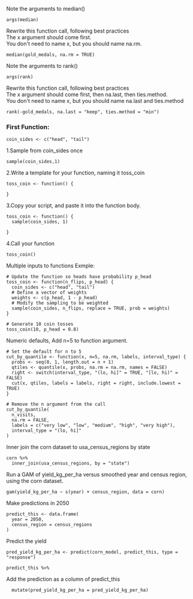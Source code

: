 Note the arguments to median()
```
args(median)
```
Rewrite this function call, following best practices
<br>The x argument should come first.
<br>You don't need to name x, but you should name na.rm.
```
median(gold_medals, na.rm = TRUE)
```

Note the arguments to rank()
```
args(rank)
```
Rewrite this function call, following best practices
<br>The x argument should come first, then na.last, then ties.method.
<br>You don't need to name x, but you should name na.last and ties.method
```
rank(-gold_medals, na.last = "keep", ties.method = "min")
```
### First Function:
```
coin_sides <- c("head", "tail")
```
1.Sample from coin_sides once
```
sample(coin_sides,1)
```

2.Write a template for your function, naming it toss_coin
```
toss_coin <- function() {
  
}
```
3.Copy your script, and paste it into the function body.
```
toss_coin <- function() {
  sample(coin_sides, 1)
  
}
```
4.Call your function
```
toss_coin()
```
Multiple inputs to functions Exmple:
```
# Update the function so heads have probability p_head
toss_coin <- function(n_flips, p_head) {
  coin_sides <- c("head", "tail")
  # Define a vector of weights
  weights <- c(p_head, 1 - p_head)
  # Modify the sampling to be weighted 
  sample(coin_sides, n_flips, replace = TRUE, prob = weights)
}

# Generate 10 coin tosses
toss_coin(10, p_head = 0.8)
```
Numeric defaults, Add n=5 to function argument.
```
# Set the default for n to 5
cut_by_quantile <- function(x, n=5, na.rm, labels, interval_type) {
  probs <- seq(0, 1, length.out = n + 1)
  qtiles <- quantile(x, probs, na.rm = na.rm, names = FALSE)
  right <- switch(interval_type, "(lo, hi]" = TRUE, "[lo, hi)" = FALSE)
  cut(x, qtiles, labels = labels, right = right, include.lowest = TRUE)
}

# Remove the n argument from the call
cut_by_quantile(
  n_visits, 
  na.rm = FALSE, 
  labels = c("very low", "low", "medium", "high", "very high"),
  interval_type = "(lo, hi]"
)
```
Inner join the corn dataset to usa_census_regions by state
```
corn %>%
  inner_join(usa_census_regions, by = "state")
```
Run a GAM of yield_kg_per_ha versus smoothed year and census region, using the corn dataset.
```
gam(yield_kg_per_ha ~ s(year) + census_region, data = corn)
```
Make predictions in 2050 
```
predict_this <- data.frame(
  year = 2050,
  census_region = census_regions
) 
```
Predict the yield
```
pred_yield_kg_per_ha <- predict(corn_model, predict_this, type = "response")

predict_this %>%
```
Add the prediction as a column of predict_this 
```
  mutate(pred_yield_kg_per_ha = pred_yield_kg_per_ha)
```

